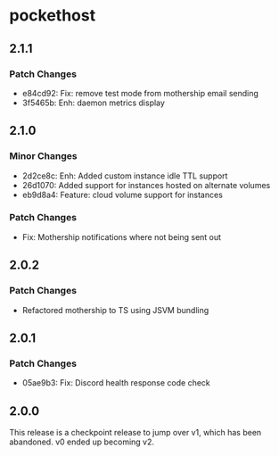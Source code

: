 # pockethost

## 2.1.1

### Patch Changes

- e84cd92: Fix: remove test mode from mothership email sending
- 3f5465b: Enh: daemon metrics display

## 2.1.0

### Minor Changes

- 2d2ce8c: Enh: Added custom instance idle TTL support
- 26d1070: Added support for instances hosted on alternate volumes
- eb9d8a4: Feature: cloud volume support for instances

### Patch Changes

- Fix: Mothership notifications where not being sent out

## 2.0.2

### Patch Changes

- Refactored mothership to TS using JSVM bundling

## 2.0.1

### Patch Changes

- 05ae9b3: Fix: Discord health response code check

## 2.0.0

This release is a checkpoint release to jump over v1, which has been abandoned. v0 ended up becoming v2.
